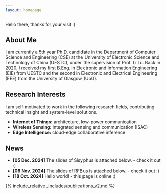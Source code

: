 ```yaml
---
layout: homepage
---
```

Hello there, thanks for your visit :)

## About Me

I am currently a 5th year Ph.D. candidate in the Department of Computer Science and Engineering (CSE) at the University of Electronic Science and Technology of China (UESTC), under the supervision of Prof. Li Lu. Back in 2020, I received my first B.Eng. in Electronic and Information Engineering (EIE) from UESTC and the second in Electronic and Electrical Engineering (EEE) from the University of Glasgow (UoG).

## Research Interests

I am self-motivated to work in the following research fields, contributing technical insight and system-level solutions.
- **Internet of Things:** architecture, low-power communication
- **Wireless Sensing:** integrated sensing and communication (ISAC)
- **Edge Intelligence:** cloud-edge collaborative inference

## News

- **[05 Dec. 2024]** The slides of Sisyphus is attached below. - check it out :)
- **[08 Nov. 2024]** The slides of RFBus is attached below. - check it out :)
- **[18 Oct. 2024]** Hello world! - this page is online :)

{% include_relative _includes/publications_v2.md %}

<!-- {% include_relative _includes/services.md %} -->
